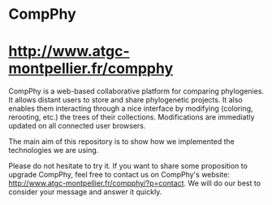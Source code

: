 CompPhy
=======

http://www.atgc-montpellier.fr/compphy
=======

CompPhy is a web-based collaborative platform for comparing phylogenies. It allows distant users to store and share phylogenetic projects. It also enables them interacting through a nice interface by modifying (coloring, rerooting, etc.) the trees of their collections. Modifications are immediatly updated on all connected user browsers.

The main aim of this repository is to show how we implemented the technologies we are using.

Please do not hesitate to try it. If you want to share some proposition to upgrade CompPhy, feel free to contact us on CompPhy's website: http://www.atgc-montpellier.fr/compphy/?p=contact. We will do our best to consider your message and answer it quickly.

